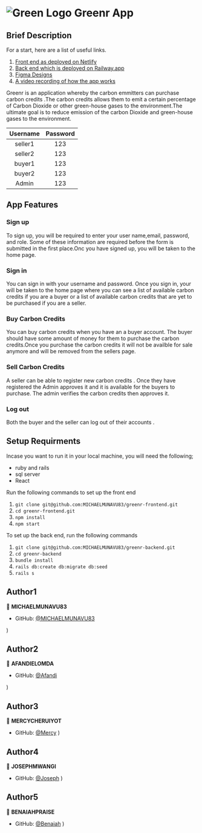# ![Green Logo](src/components/Images/headerlogo.png)   Greenr App  


## Brief Description
For a start, here are a list of useful links.
1. [Front end as deployed on Netlify](https://greenr-frontend.netlify.app/)
2. [Back end which is deployed on Railway.app]()
3. [Figma Designs](https://www.figma.com/file/SZEEqh7tZ0w0Y2nN2Ky7hp/greenr?node-id=0%3A3)
4. [A video recording of how the app works]()

Greenr is an application whereby the carbon emmitters can purchase carbon credits .The carbon credits allows them to emit a certain percentage of Carbon Dioxide or other green-house gases to the environment.The ultimate goal is to reduce emission of the carbon Dioxide and green-house gases to the environment.


| **Username** | **Password** |
|:------------:|:------------:|
|  seller1     |   123        |
|  seller2     |   123        |
|  buyer1      |   123        |
|  buyer2      |   123        |
|  Admin       |   123        |

## App Features

### Sign up
To sign up, you will be required to enter your user name,email, password, and role. Some of these information are required before the form is submitted in the first place.Onc you have signed up, you will be taken to the home page.

### Sign in
You can sign in with your username and password. Once you sign in, your will be taken to the home page where you can see a list of available carbon credits if you are a buyer or a list of available carbon credits that are yet to be purchased if you are a seller.

### Buy Carbon Credits
You can buy carbon credits when you have an a buyer account. The buyer should have some amount of money for them to purchase  the carbon credits.Once you purchase the carbon credits it will not be availble for sale anymore and will be removed from the sellers page.

### Sell Carbon Credits
A seller can be able to register new carbon credits . Once they have registered the Admin approves it and it is available for the buyers to purchase. The admin verifies the carbon credits then approves it.

### Log out
Both the buyer and the seller can log out of their accounts .

## Setup Requirments
Incase you want to run it in your local machine, you will need the following;
- ruby and rails 
- sql server
-   React

Run the following commands to set up the front end
1.  `git clone git@github.com:MICHAELMUNAVU83/greenr-frontend.git`
2.  `cd greenr-frontend.git`
3.  `npm install`
4.  `npm start`

To set up the back end, run the following commands
1.  `git clone git@github.com:MICHAELMUNAVU83/greenr-backend.git`
2.  `cd greenr-backend`
3.  `bundle install`
4.  `rails db:create db:migrate db:seed`
4.  `rails s`





## Author1
👤 **MICHAELMUNAVU83**

- GitHub: [@MICHAELMUNAVU83](https://github.com/MICHAELMUNAVU83)

)

## Author2
👤 **AFANDIELOMDA**

- GitHub: [@Afandi](https://github.com/AfandiElomda)

)

## Author3
👤 **MERCYCHERUIYOT**

- GitHub: [@Mercy](https://github.com/Mercy-Cheruiyot)
)

## Author4
👤 **JOSEPHMWANGI**

- GitHub: [@Joseph](https://github.com/Realmunene)
)

## Author5
👤 **BENAIAHPRAISE**

- GitHub: [@Benaiah](https://github.com/benaiah-ke)
)


